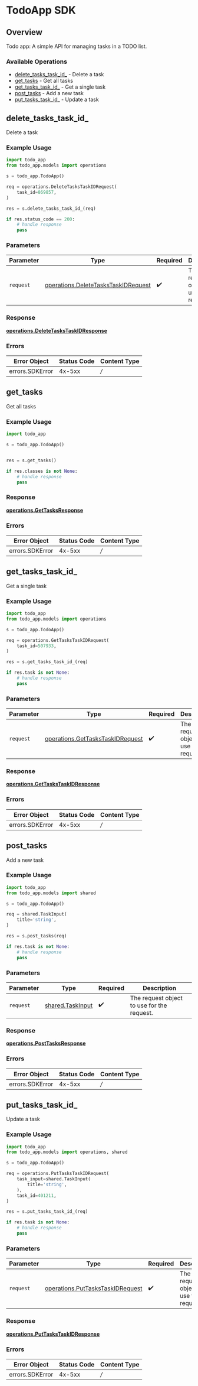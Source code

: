 # TodoApp SDK


## Overview

Todo app: A simple API for managing tasks in a TODO list.

### Available Operations

* [delete_tasks_task_id_](#delete_tasks_task_id_) - Delete a task
* [get_tasks](#get_tasks) - Get all tasks
* [get_tasks_task_id_](#get_tasks_task_id_) - Get a single task
* [post_tasks](#post_tasks) - Add a new task
* [put_tasks_task_id_](#put_tasks_task_id_) - Update a task

## delete_tasks_task_id_

Delete a task

### Example Usage

```python
import todo_app
from todo_app.models import operations

s = todo_app.TodoApp()

req = operations.DeleteTasksTaskIDRequest(
    task_id=869857,
)

res = s.delete_tasks_task_id_(req)

if res.status_code == 200:
    # handle response
    pass
```

### Parameters

| Parameter                                                                                  | Type                                                                                       | Required                                                                                   | Description                                                                                |
| ------------------------------------------------------------------------------------------ | ------------------------------------------------------------------------------------------ | ------------------------------------------------------------------------------------------ | ------------------------------------------------------------------------------------------ |
| `request`                                                                                  | [operations.DeleteTasksTaskIDRequest](../../models/operations/deletetaskstaskidrequest.md) | :heavy_check_mark:                                                                         | The request object to use for the request.                                                 |


### Response

**[operations.DeleteTasksTaskIDResponse](../../models/operations/deletetaskstaskidresponse.md)**
### Errors

| Error Object    | Status Code     | Content Type    |
| --------------- | --------------- | --------------- |
| errors.SDKError | 4x-5xx          | */*             |

## get_tasks

Get all tasks

### Example Usage

```python
import todo_app

s = todo_app.TodoApp()


res = s.get_tasks()

if res.classes is not None:
    # handle response
    pass
```


### Response

**[operations.GetTasksResponse](../../models/operations/gettasksresponse.md)**
### Errors

| Error Object    | Status Code     | Content Type    |
| --------------- | --------------- | --------------- |
| errors.SDKError | 4x-5xx          | */*             |

## get_tasks_task_id_

Get a single task

### Example Usage

```python
import todo_app
from todo_app.models import operations

s = todo_app.TodoApp()

req = operations.GetTasksTaskIDRequest(
    task_id=507933,
)

res = s.get_tasks_task_id_(req)

if res.task is not None:
    # handle response
    pass
```

### Parameters

| Parameter                                                                            | Type                                                                                 | Required                                                                             | Description                                                                          |
| ------------------------------------------------------------------------------------ | ------------------------------------------------------------------------------------ | ------------------------------------------------------------------------------------ | ------------------------------------------------------------------------------------ |
| `request`                                                                            | [operations.GetTasksTaskIDRequest](../../models/operations/gettaskstaskidrequest.md) | :heavy_check_mark:                                                                   | The request object to use for the request.                                           |


### Response

**[operations.GetTasksTaskIDResponse](../../models/operations/gettaskstaskidresponse.md)**
### Errors

| Error Object    | Status Code     | Content Type    |
| --------------- | --------------- | --------------- |
| errors.SDKError | 4x-5xx          | */*             |

## post_tasks

Add a new task

### Example Usage

```python
import todo_app
from todo_app.models import shared

s = todo_app.TodoApp()

req = shared.TaskInput(
    title='string',
)

res = s.post_tasks(req)

if res.task is not None:
    # handle response
    pass
```

### Parameters

| Parameter                                            | Type                                                 | Required                                             | Description                                          |
| ---------------------------------------------------- | ---------------------------------------------------- | ---------------------------------------------------- | ---------------------------------------------------- |
| `request`                                            | [shared.TaskInput](../../models/shared/taskinput.md) | :heavy_check_mark:                                   | The request object to use for the request.           |


### Response

**[operations.PostTasksResponse](../../models/operations/posttasksresponse.md)**
### Errors

| Error Object    | Status Code     | Content Type    |
| --------------- | --------------- | --------------- |
| errors.SDKError | 4x-5xx          | */*             |

## put_tasks_task_id_

Update a task

### Example Usage

```python
import todo_app
from todo_app.models import operations, shared

s = todo_app.TodoApp()

req = operations.PutTasksTaskIDRequest(
    task_input=shared.TaskInput(
        title='string',
    ),
    task_id=401211,
)

res = s.put_tasks_task_id_(req)

if res.task is not None:
    # handle response
    pass
```

### Parameters

| Parameter                                                                            | Type                                                                                 | Required                                                                             | Description                                                                          |
| ------------------------------------------------------------------------------------ | ------------------------------------------------------------------------------------ | ------------------------------------------------------------------------------------ | ------------------------------------------------------------------------------------ |
| `request`                                                                            | [operations.PutTasksTaskIDRequest](../../models/operations/puttaskstaskidrequest.md) | :heavy_check_mark:                                                                   | The request object to use for the request.                                           |


### Response

**[operations.PutTasksTaskIDResponse](../../models/operations/puttaskstaskidresponse.md)**
### Errors

| Error Object    | Status Code     | Content Type    |
| --------------- | --------------- | --------------- |
| errors.SDKError | 4x-5xx          | */*             |
